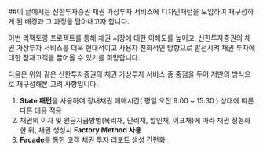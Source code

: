 ##이 글에서는 신한투자증권 채권 가상투자 서비스에 디자인패턴을 도입하여 재구성하게 된 배경과 그 과정을 담아내고자 합니다.

 이번 리팩토링 프로젝트를 통해 채권 시장에 대한 이해도를 높이고, 신한투자증권의 채권 가상투자 서비스를 더욱 현대적이고 사용자 친화적인 방향으로 발전시켜 채권 투자에 대한 잠재고객을 끌어올 수 있기를 희망합니다.

 다음은 위와 같은 신한투자증권의 채권 가상투자 서비스 중 중점을 두어 저만의 방식으로 재구성해본 고려 사항입니다.

1. **State 패턴**을 사용하여 장내채권 매매시간( 평일 오전 9:00 ~ 15:30 ) 상태에 따른 다른 대응 적용
2. 채권의 이자 및 원금지급방법(복리채, 단리채, 할인채, 이표채)에 따라 채권 정형화 한 뒤, 채권 생성시 **Factory Method 사용**
3. **Facade**를 통한 고객 채권 투자 리포트 생성 간편화
